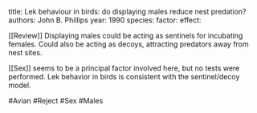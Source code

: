 title: Lek behaviour in birds: do displaying males reduce nest predation?
authors: John B. Phillips
year: 1990
species: 
factor:
effect:

[[Review]]
Displaying males could be acting as sentinels for incubating females.
Could also be acting as decoys, attracting predators away from nest sites.

[[Sex]] seems to be a principal factor involved here, but no tests were performed. Lek behavior in birds is consistent with the sentinel/decoy model.

#Avian #Reject #Sex #Males 


